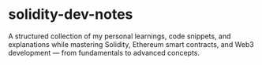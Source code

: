 # solidity-dev-notes
A structured collection of my personal learnings, code snippets, and explanations while mastering Solidity, Ethereum smart contracts, and Web3 development — from fundamentals to advanced concepts.
